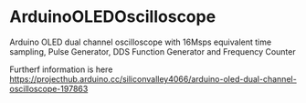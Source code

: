 # ArduinoOLEDOscilloscope
Arduino OLED dual channel oscilloscope with 16Msps equivalent time sampling, Pulse Generator, DDS Function Generator and Frequency Counter

Furtherf information is here https://projecthub.arduino.cc/siliconvalley4066/arduino-oled-dual-channel-oscilloscope-197863
